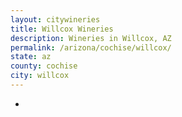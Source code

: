```yaml
---
layout: citywineries
title: Willcox Wineries
description: Wineries in Willcox, AZ
permalink: /arizona/cochise/willcox/
state: az
county: cochise
city: willcox
---
```

-
